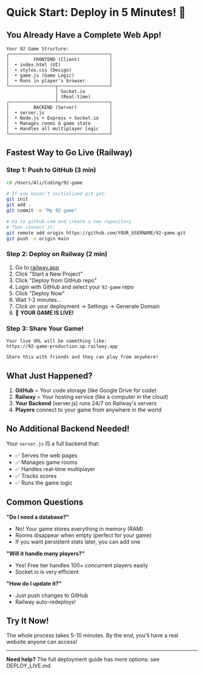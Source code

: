 # Quick Start: Deploy in 5 Minutes! 🚀

## You Already Have a Complete Web App!

```
Your 92 Game Structure:
┌─────────────────────────────────────┐
│         FRONTEND (Client)           │
│  • index.html (UI)                  │
│  • styles.css (Design)              │
│  • game.js (Game Logic)             │
│  • Runs in player's browser         │
└─────────────────┬───────────────────┘
                  │ Socket.io
                  │ (Real-time)
┌─────────────────┴───────────────────┐
│         BACKEND (Server)            │
│  • server.js                        │
│  • Node.js + Express + Socket.io    │
│  • Manages rooms & game state       │
│  • Handles all multiplayer logic    │
└─────────────────────────────────────┘
```

## Fastest Way to Go Live (Railway)

### Step 1: Push to GitHub (3 min)
```bash
cd /Users/Ali/Coding/92-game

# If you haven't initialized git yet:
git init
git add .
git commit -m "My 92 game"

# Go to github.com and create a new repository
# Then connect it:
git remote add origin https://github.com/YOUR_USERNAME/92-game.git
git push -u origin main
```

### Step 2: Deploy on Railway (2 min)
1. Go to [railway.app](https://railway.app)
2. Click "Start a New Project"
3. Click "Deploy from GitHub repo"
4. Login with GitHub and select your `92-game` repo
5. Click "Deploy Now"
6. Wait 1-2 minutes...
7. Click on your deployment → Settings → Generate Domain
8. 🎉 **YOUR GAME IS LIVE!**

### Step 3: Share Your Game!
```
Your live URL will be something like:
https://92-game-production.up.railway.app

Share this with friends and they can play from anywhere!
```

## What Just Happened?

1. **GitHub** = Your code storage (like Google Drive for code)
2. **Railway** = Your hosting service (like a computer in the cloud)
3. **Your Backend** (server.js) runs 24/7 on Railway's servers
4. **Players** connect to your game from anywhere in the world

## No Additional Backend Needed!

Your `server.js` IS a full backend that:
- ✅ Serves the web pages
- ✅ Manages game rooms
- ✅ Handles real-time multiplayer
- ✅ Tracks scores
- ✅ Runs the game logic

## Common Questions

**"Do I need a database?"**
- No! Your game stores everything in memory (RAM)
- Rooms disappear when empty (perfect for your game)
- If you want persistent stats later, you can add one

**"Will it handle many players?"**
- Yes! Free tier handles 100+ concurrent players easily
- Socket.io is very efficient

**"How do I update it?"**
- Just push changes to GitHub
- Railway auto-redeploys!

## Try It Now!

The whole process takes 5-10 minutes. By the end, you'll have a real website anyone can access!

---

**Need help?** The full deployment guide has more options: see DEPLOY_LIVE.md